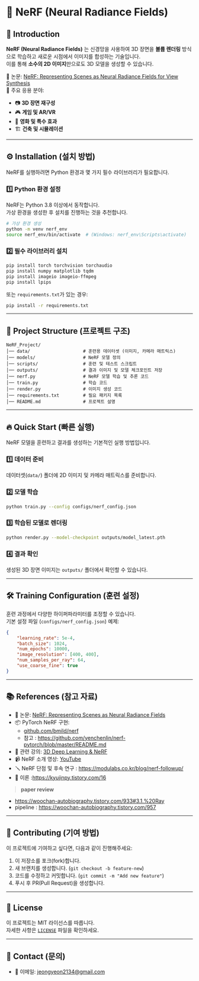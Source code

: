 # 📌 NeRF (Neural Radiance Fields)




## 🚀 Introduction
**NeRF (Neural Radiance Fields)** 는 신경망을 사용하여 3D 장면을 **볼륨 렌더링** 방식으로 학습하고 새로운 시점에서 이미지를 합성하는 기술입니다.  
이를 통해 **소수의 2D 이미지**만으로도 3D 모델을 생성할 수 있습니다.

🔹 논문: [NeRF: Representing Scenes as Neural Radiance Fields for View Synthesis](https://arxiv.org/abs/2003.08934)  
🔹 주요 응용 분야:
- 📷 **3D 장면 재구성**
- 🎮 **게임 및 AR/VR**
- 🎥 **영화 및 특수 효과**
- 🏗️ **건축 및 시뮬레이션**

---

## ⚙️ Installation (설치 방법)
NeRF를 실행하려면 Python 환경과 몇 가지 필수 라이브러리가 필요합니다.

### 1️⃣ **Python 환경 설정**
NeRF는 Python 3.8 이상에서 동작합니다.  
가상 환경을 생성한 후 설치를 진행하는 것을 추천합니다.

```sh
# 가상 환경 생성
python -m venv nerf_env
source nerf_env/bin/activate  # (Windows: nerf_env\Scripts\activate)
```

### 2️⃣ **필수 라이브러리 설치**
```sh
pip install torch torchvision torchaudio
pip install numpy matplotlib tqdm
pip install imageio imageio-ffmpeg
pip install lpips
```

또는 `requirements.txt`가 있는 경우:
```sh
pip install -r requirements.txt
```

---

## 📂 Project Structure (프로젝트 구조)
```plaintext
NeRF_Project/
│── data/                    # 훈련용 데이터셋 (이미지, 카메라 매트릭스)
│── models/                  # NeRF 모델 정의
│── scripts/                 # 훈련 및 테스트 스크립트
│── outputs/                 # 결과 이미지 및 모델 체크포인트 저장
│── nerf.py                  # NeRF 모델 학습 및 추론 코드
│── train.py                 # 학습 코드
│── render.py                # 이미지 생성 코드
│── requirements.txt         # 필요 패키지 목록
│── README.md                # 프로젝트 설명
```

---

## 🔥 Quick Start (빠른 실행)
NeRF 모델을 훈련하고 결과를 생성하는 기본적인 실행 방법입니다.

### **1️⃣ 데이터 준비**
데이터셋(`data/`) 폴더에 2D 이미지 및 카메라 매트릭스를 준비합니다.

### **2️⃣ 모델 학습**
```sh
python train.py --config configs/nerf_config.json
```

### **3️⃣ 학습된 모델로 렌더링**
```sh
python render.py --model-checkpoint outputs/model_latest.pth
```

### **4️⃣ 결과 확인**
생성된 3D 장면 이미지는 `outputs/` 폴더에서 확인할 수 있습니다.

---

## 🛠️ Training Configuration (훈련 설정)
훈련 과정에서 다양한 하이퍼파라미터를 조정할 수 있습니다.  
기본 설정 파일 (`configs/nerf_config.json`) 예제:

```json
{
    "learning_rate": 5e-4,
    "batch_size": 1024,
    "num_epochs": 10000,
    "image_resolution": [400, 400],
    "num_samples_per_ray": 64,
    "use_coarse_fine": true
}
```

---

## 📚 References (참고 자료)
- 📄 논문: [NeRF: Representing Scenes as Neural Radiance Fields](https://arxiv.org/abs/2003.08934)
- 📦 PyTorch NeRF 구현:
  - [github.com/bmild/nerf](https://github.com/bmild/nerf) 
  - 참고 : https://github.com/yenchenlin/nerf-pytorch/blob/master/README.md
- 📖 관련 강의: [3D Deep Learning & NeRF](https://www.mit.edu/~3ddeeplearning/)
- 📹 NeRF 소개 영상: [YouTube](https://www.youtube.com/watch?v=JuH79E8rdKc)
- 🪛 NeRF 단점 및 후속 연구 : https://modulabs.co.kr/blog/nerf-followup/
- 📝 이론 :https://kyujinpy.tistory.com/16

> **paper review**
 - https://woochan-autobiography.tistory.com/933#3.1.%20Ray
 - pipeline : https://woochan-autobiography.tistory.com/957

---

## 🤝 Contributing (기여 방법)
이 프로젝트에 기여하고 싶다면, 다음과 같이 진행해주세요:
1. 이 저장소를 포크(fork)합니다.
2. 새 브랜치를 생성합니다. (`git checkout -b feature-new`)
3. 코드를 수정하고 커밋합니다. (`git commit -m "Add new feature"`)
4. 푸시 후 PR(Pull Request)을 생성합니다.

---

## 📜 License
이 프로젝트는 MIT 라이선스를 따릅니다.  
자세한 사항은 [`LICENSE`](LICENSE) 파일을 확인하세요.

---

## 🎯 Contact (문의)
- 📧 이메일: jeongyeon2134@gmail.com
